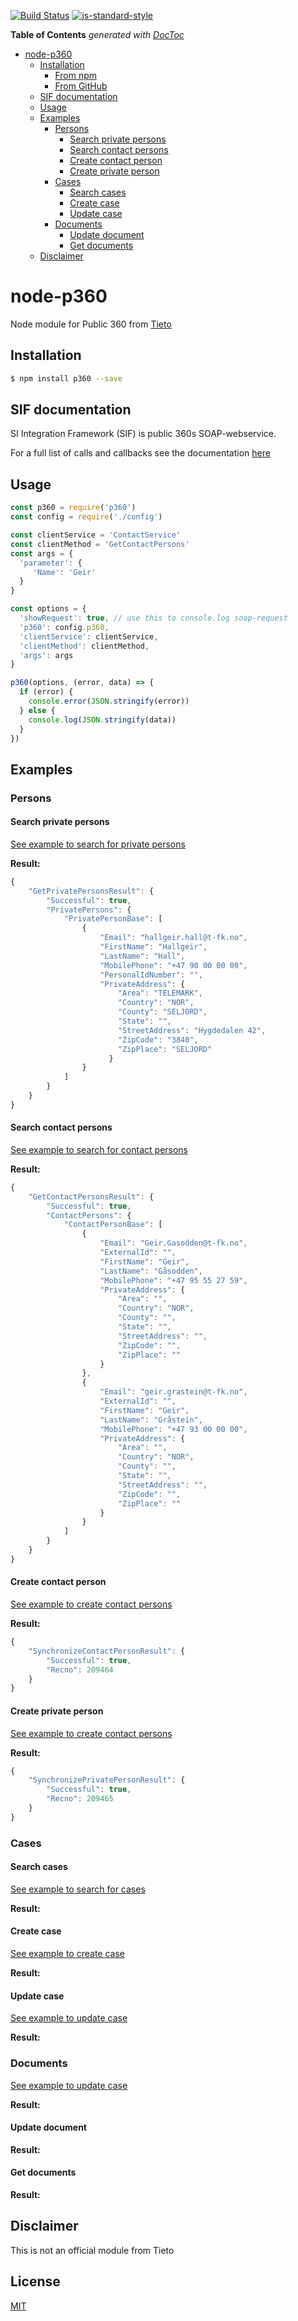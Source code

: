 [![Build Status](https://travis-ci.org/telemark/node-p360.svg?branch=master)](https://travis-ci.org/telemark/node-p360)
[![js-standard-style](https://img.shields.io/badge/code%20style-standard-brightgreen.svg?style=flat)](https://github.com/feross/standard)

<!-- START doctoc generated TOC please keep comment here to allow auto update -->
<!-- DON'T EDIT THIS SECTION, INSTEAD RE-RUN doctoc TO UPDATE -->
**Table of Contents**  *generated with [DocToc](https://github.com/thlorenz/doctoc)*

- [node-p360](#node-p360)
  - [Installation](#installation)
    - [From npm](#from-npm)
    - [From GitHub](#from-github)
  - [SIF documentation](#sif-documentation)
  - [Usage](#usage)
  - [Examples](#examples)
    - [Persons](#persons)
      - [Search private persons](#search-private-persons)
      - [Search contact persons](#search-contact-persons)
      - [Create contact person](#create-contact-person)
      - [Create private person](#create-private-person)
    - [Cases](#cases)
      - [Search cases](#search-cases)
      - [Create case](#create-case)
      - [Update case](#update-case)
    - [Documents](#documents)
      - [Update document](#update-document)
      - [Get documents](#get-documents)
  - [Disclaimer](#disclaimer)

<!-- END doctoc generated TOC please keep comment here to allow auto update -->

# node-p360

Node module for Public 360 from [Tieto](https://www.tieto.no/)

## Installation

```bash
$ npm install p360 --save
```

## SIF documentation

SI Integration Framework (SIF) is public 360s SOAP-webservice.

For a full list of calls and callbacks see the documentation  [here](https://github.com/telemark/skoleskyss-arbeid/blob/master/biztalk/GenericWebServiceLayer.pdf)

## Usage

```JavaScript
const p360 = require('p360')
const config = require('./config')

const clientService = 'ContactService'
const clientMethod = 'GetContactPersons'
const args = {
  'parameter': {
     'Name': 'Geir'
  }
}

const options = {
  'showRequest': true, // use this to console.log soap-request
  'p360': config.p360,
  'clientService': clientService,
  'clientMethod': clientMethod,
  'args': args
}

p360(options, (error, data) => {
  if (error) {
    console.error(JSON.stringify(error))
  } else {
    console.log(JSON.stringify(data))
  }
})
```

## Examples

### Persons

#### Search private persons
[See example to search for private persons](examples/getPrivatePersonsName.js)


**Result:**
```javascript
{
    "GetPrivatePersonsResult": {
        "Successful": true,
        "PrivatePersons": {
            "PrivatePersonBase": [
                {
                    "Email": "hallgeir.hall@t-fk.no",
                    "FirstName": "Hallgeir",
                    "LastName": "Hall",
                    "MobilePhone": "+47 90 00 00 00",
                    "PersonalIdNumber": "",
                    "PrivateAddress": {
                        "Area": "TELEMARK",
                        "Country": "NOR",
                        "County": "SELJORD",
                        "State": "",
                        "StreetAddress": "Hygdedalen 42",
                        "ZipCode": "3840",
                        "ZipPlace": "SELJORD"
                      }
                }
            ]
        }
    }
}
```

#### Search contact persons
[See example to search for contact persons](examples/getContactPersonsName.js)

**Result:**
```javascript
{
    "GetContactPersonsResult": {
        "Successful": true,
        "ContactPersons": {
            "ContactPersonBase": [
                {
                    "Email": "Geir.Gasodden@t-fk.no",
                    "ExternalId": "",
                    "FirstName": "Geir",
                    "LastName": "Gåsodden",
                    "MobilePhone": "+47 95 55 27 59",
                    "PrivateAddress": {
                        "Area": "",
                        "Country": "NOR",
                        "County": "",
                        "State": "",
                        "StreetAddress": "",
                        "ZipCode": "",
                        "ZipPlace": ""
                    }
                },
                {
                    "Email": "geir.grastein@t-fk.no",
                    "ExternalId": "",
                    "FirstName": "Geir",
                    "LastName": "Gråstein",
                    "MobilePhone": "+47 93 00 00 00",
                    "PrivateAddress": {
                        "Area": "",
                        "Country": "NOR",
                        "County": "",
                        "State": "",
                        "StreetAddress": "",
                        "ZipCode": "",
                        "ZipPlace": ""
                    }
                }
            ]
        }
    }
}
```

#### Create contact person
[See example to create contact persons](examples/synchronizeContactPerson.js)

**Result:**
```javascript
{
    "SynchronizeContactPersonResult": {
        "Successful": true,
        "Recno": 209464
    }
}
```

#### Create private person
[See example to create contact persons](examples/synchronizePrivatePerson.js)

**Result:**
```javascript
{
    "SynchronizePrivatePersonResult": {
        "Successful": true,
        "Recno": 209465
    }
}
```

### Cases

#### Search cases
[See example to search for cases](examples/getCasesTitle.js)

**Result:**

#### Create case
[See example to create case](examples/createCase.js)

**Result:**

#### Update case
[See example to update case](examples/updateCaseTitle.js)

**Result:**

### Documents

[See example to update case](examples/createDocument.js)

**Result:**

#### Update document

**Result:**

#### Get documents

**Result:**

## Disclaimer

This is not an official module from Tieto

## License

[MIT](LICENSE)

